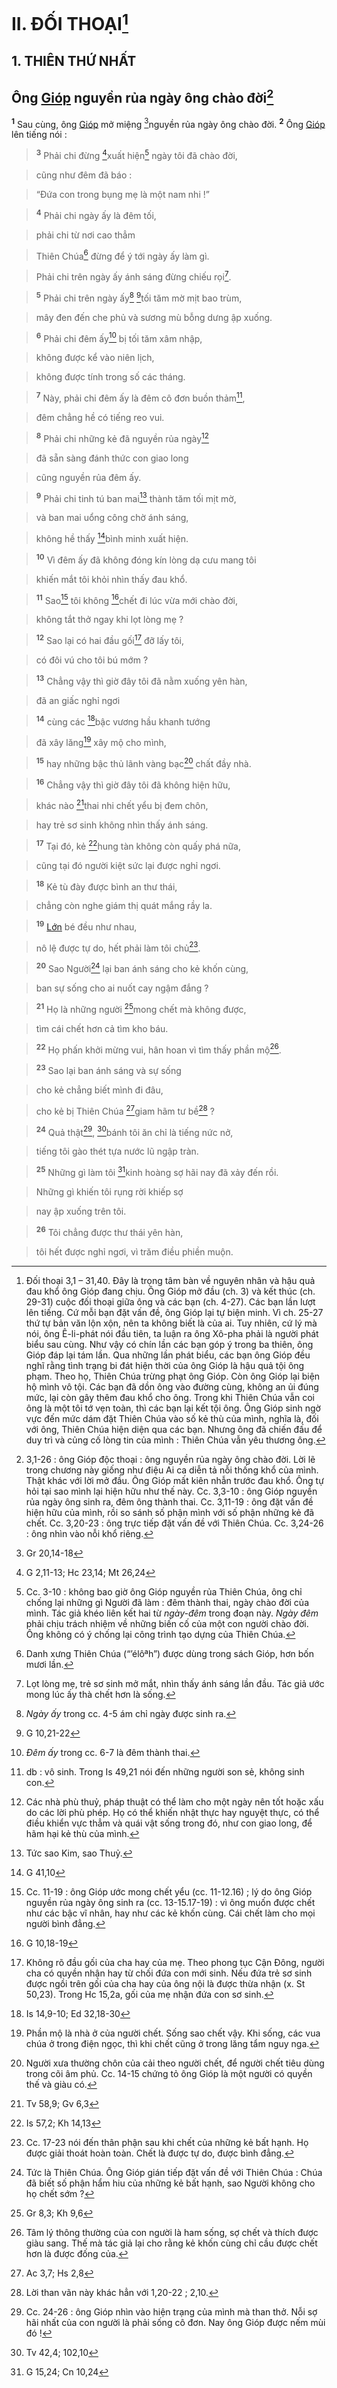 # II. ĐỐI THOẠI[^1-c51c3361-018b-437b-9b21-5dd33f6da7a8]

## 1. THIÊN THỨ NHẤT

## Ông [Gióp]() nguyền rủa ngày ông chào đời[^2-c51c3361-018b-437b-9b21-5dd33f6da7a8]
<sup><b>1</b></sup> Sau cùng, ông [Gióp]() mở miệng [^1@-c51c3361-018b-437b-9b21-5dd33f6da7a8]nguyền rủa ngày ông chào đời. <sup><b>2</b></sup> Ông [Gióp]() lên tiếng nói :


> <sup><b>3</b></sup> Phải chi đừng [^2@-c51c3361-018b-437b-9b21-5dd33f6da7a8]xuất hiện[^3-c51c3361-018b-437b-9b21-5dd33f6da7a8] ngày tôi đã chào đời,
>


> cũng như đêm đã báo :
>


> “Đứa con trong bụng mẹ là một nam nhi !”
>


> <sup><b>4</b></sup> Phải chi ngày ấy là đêm tối,
>


> phải chi từ nơi cao thẳm
>


> Thiên Chúa[^4-c51c3361-018b-437b-9b21-5dd33f6da7a8] đừng để ý tới ngày ấy làm gì.
>


> Phải chi trên ngày ấy ánh sáng đừng chiếu rọi[^5-c51c3361-018b-437b-9b21-5dd33f6da7a8].
>


> <sup><b>5</b></sup> Phải chi trên ngày ấy[^6-c51c3361-018b-437b-9b21-5dd33f6da7a8] [^3@-c51c3361-018b-437b-9b21-5dd33f6da7a8]tối tăm mờ mịt bao trùm,
>


> mây đen đến che phủ và sương mù bỗng dưng ập xuống.
>


> <sup><b>6</b></sup> Phải chi đêm ấy[^7-c51c3361-018b-437b-9b21-5dd33f6da7a8] bị tối tăm xâm nhập,
>


> không được kể vào niên lịch,
>


> không được tính trong số các tháng.
>


> <sup><b>7</b></sup> Này, phải chi đêm ấy là đêm cô đơn buồn thảm[^8-c51c3361-018b-437b-9b21-5dd33f6da7a8],
>


> đêm chẳng hề có tiếng reo vui.
>


> <sup><b>8</b></sup> Phải chi những kẻ đã nguyền rủa ngày[^9-c51c3361-018b-437b-9b21-5dd33f6da7a8]
>


> đã sẵn sàng đánh thức con giao long
>


> cũng nguyền rủa đêm ấy.
>


> <sup><b>9</b></sup> Phải chi tinh tú ban mai[^10-c51c3361-018b-437b-9b21-5dd33f6da7a8] thành tăm tối mịt mờ,
>


> và ban mai uổng công chờ ánh sáng,
>


> không hề thấy [^4@-c51c3361-018b-437b-9b21-5dd33f6da7a8]bình minh xuất hiện.
>


> <sup><b>10</b></sup> Vì đêm ấy đã không đóng kín lòng dạ cưu mang tôi
>


> khiến mắt tôi khỏi nhìn thấy đau khổ.
>


> <sup><b>11</b></sup> Sao[^11-c51c3361-018b-437b-9b21-5dd33f6da7a8] tôi không [^5@-c51c3361-018b-437b-9b21-5dd33f6da7a8]chết đi lúc vừa mới chào đời,
>


> không tắt thở ngay khi lọt lòng mẹ ?
>


> <sup><b>12</b></sup> Sao lại có hai đầu gối[^12-c51c3361-018b-437b-9b21-5dd33f6da7a8] đỡ lấy tôi,
>


> có đôi vú cho tôi bú mớm ?
>


> <sup><b>13</b></sup> Chẳng vậy thì giờ đây tôi đã nằm xuống yên hàn,
>


> đã an giấc nghỉ ngơi
>


> <sup><b>14</b></sup> cùng các [^6@-c51c3361-018b-437b-9b21-5dd33f6da7a8]bậc vương hầu khanh tướng
>


> đã xây lăng[^13-c51c3361-018b-437b-9b21-5dd33f6da7a8] xây mộ cho mình,
>


> <sup><b>15</b></sup> hay những bậc thủ lãnh vàng bạc[^14-c51c3361-018b-437b-9b21-5dd33f6da7a8] chất đầy nhà.
>


> <sup><b>16</b></sup> Chẳng vậy thì giờ đây tôi đã không hiện hữu,
>


> khác nào [^7@-c51c3361-018b-437b-9b21-5dd33f6da7a8]thai nhi chết yểu bị đem chôn,
>


> hay trẻ sơ sinh không nhìn thấy ánh sáng.
>


> <sup><b>17</b></sup> Tại đó, kẻ [^8@-c51c3361-018b-437b-9b21-5dd33f6da7a8]hung tàn không còn quấy phá nữa,
>


> cũng tại đó người kiệt sức lại được nghỉ ngơi.
>


> <sup><b>18</b></sup> Kẻ tù đày được bình an thư thái,
>


> chẳng còn nghe giám thị quát mắng rầy la.
>


> <sup><b>19</b></sup> [Lớn]() bé đều như nhau,
>


> nô lệ được tự do, hết phải làm tôi chủ[^15-c51c3361-018b-437b-9b21-5dd33f6da7a8].
>


> <sup><b>20</b></sup> Sao Người[^16-c51c3361-018b-437b-9b21-5dd33f6da7a8] lại ban ánh sáng cho kẻ khốn cùng,
>


> ban sự sống cho ai nuốt cay ngậm đắng ?
>


> <sup><b>21</b></sup> Họ là những người [^9@-c51c3361-018b-437b-9b21-5dd33f6da7a8]mong chết mà không được,
>


> tìm cái chết hơn cả tìm kho báu.
>


> <sup><b>22</b></sup> Họ phấn khởi mừng vui, hân hoan vì tìm thấy phần mộ[^17-c51c3361-018b-437b-9b21-5dd33f6da7a8].
>


> <sup><b>23</b></sup> Sao lại ban ánh sáng và sự sống
>


> cho kẻ chẳng biết mình đi đâu,
>


> cho kẻ bị Thiên Chúa [^10@-c51c3361-018b-437b-9b21-5dd33f6da7a8]giam hãm tư bề[^18-c51c3361-018b-437b-9b21-5dd33f6da7a8] ?
>


> <sup><b>24</b></sup> Quả thật[^19-c51c3361-018b-437b-9b21-5dd33f6da7a8], [^11@-c51c3361-018b-437b-9b21-5dd33f6da7a8]bánh tôi ăn chỉ là tiếng nức nở,
>


> tiếng tôi gào thét tựa nước lũ ngập tràn.
>


> <sup><b>25</b></sup> Những gì làm tôi [^12@-c51c3361-018b-437b-9b21-5dd33f6da7a8]kinh hoàng sợ hãi nay đã xảy đến rồi.
>


> Những gì khiến tôi rụng rời khiếp sợ
>


> nay ập xuống trên tôi.
>


> <sup><b>26</b></sup> Tôi chẳng được thư thái yên hàn,
>


> tôi hết được nghỉ ngơi, vì trăm điều phiền muộn.
>

[^1-c51c3361-018b-437b-9b21-5dd33f6da7a8]: Đối thoại 3,1 – 31,40. Đây là trọng tâm bàn về nguyên nhân và hậu quả đau khổ ông Gióp đang chịu. Ông Gióp mở đầu (ch. 3) và kết thúc (ch. 29-31) cuộc đối thoại giữa ông và các bạn (ch. 4-27). Các bạn lần lượt lên tiếng. Cứ mỗi bạn đặt vấn đề, ông Gióp lại tự biện minh. Vì ch. 25-27 thứ tự bản văn lộn xộn, nên ta không biết là của ai. Tuy nhiên, cứ lý mà nói, ông Ê-li-phát nói đầu tiên, ta luận ra ông Xô-pha phải là người phát biểu sau cùng. Như vậy có chín lần các bạn góp ý trong ba thiên, ông Gióp đáp lại tám lần. Qua những lần phát biểu, các bạn ông Gióp đều nghĩ rằng tình trạng bi đát hiện thời của ông Gióp là hậu quả tội ông phạm. Theo họ, Thiên Chúa trừng phạt ông Gióp. Còn ông Gióp lại biện hộ mình vô tội. Các bạn đã dồn ông vào đường cùng, không an ủi đúng mức, lại còn gây thêm đau khổ cho ông. Trong khi Thiên Chúa vẫn coi ông là một tôi tớ vẹn toàn, thì các bạn lại kết tội ông. Ông Gióp sinh ngờ vực đến mức dám đặt Thiên Chúa vào số kẻ thù của mình, nghĩa là, đối với ông, Thiên Chúa hiện diện qua các bạn. Nhưng ông đã chiến đấu để duy trì và củng cố lòng tin của mình : Thiên Chúa vẫn yêu thương ông.
[^2-c51c3361-018b-437b-9b21-5dd33f6da7a8]: 3,1-26 : ông Gióp độc thoại : ông nguyền rủa ngày ông chào đời. Lời lẽ trong chương này giống như điệu Ai ca diễn tả nỗi thống khổ của mình. Thật khác với lời mở đầu. Ông Gióp mất kiên nhẫn trước đau khổ. Ông tự hỏi tại sao mình lại hiện hữu như thế này. Cc. 3,3-10 : ông Gióp nguyền rủa ngày ông sinh ra, đêm ông thành thai. Cc. 3,11-19 : ông đặt vấn đề hiện hữu của mình, rồi so sánh số phận mình với số phận những kẻ đã chết. Cc. 3,20-23 : ông trực tiếp đặt vấn đề với Thiên Chúa. Cc. 3,24-26 : ông nhìn vào nỗi khổ riêng.
[^3-c51c3361-018b-437b-9b21-5dd33f6da7a8]: Cc. 3-10 : không bao giờ ông Gióp nguyền rủa Thiên Chúa, ông chỉ chống lại những gì Người đã làm : đêm thành thai, ngày chào đời của mình. Tác giả khéo liên kết hai từ *ngày-đêm* trong đoạn này. *Ngày đêm* phải chịu trách nhiệm về những biến cố của một con người chào đời. Ông không có ý chống lại công trình tạo dựng của Thiên Chúa.
[^4-c51c3361-018b-437b-9b21-5dd33f6da7a8]: Danh xưng Thiên Chúa (“’élôªh”) được dùng trong sách Gióp, hơn bốn mươi lần.
[^5-c51c3361-018b-437b-9b21-5dd33f6da7a8]: Lọt lòng mẹ, trẻ sơ sinh mở mắt, nhìn thấy ánh sáng lần đầu. Tác giả ước mong lúc ấy thà chết hơn là sống.
[^6-c51c3361-018b-437b-9b21-5dd33f6da7a8]: *Ngày ấy* trong cc. 4-5 ám chỉ ngày được sinh ra.
[^7-c51c3361-018b-437b-9b21-5dd33f6da7a8]: *Đêm ấy* trong cc. 6-7 là đêm thành thai.
[^8-c51c3361-018b-437b-9b21-5dd33f6da7a8]: db : vô sinh. Trong Is 49,21 nói đến những người son sẻ, không sinh con.
[^9-c51c3361-018b-437b-9b21-5dd33f6da7a8]: Các nhà phù thuỷ, pháp thuật có thể làm cho một ngày nên tốt hoặc xấu do các lời phù phép. Họ có thể khiến nhật thực hay nguyệt thực, có thể điều khiển vực thẳm và quái vật sống trong đó, như con giao long, để hãm hại kẻ thù của mình.
[^10-c51c3361-018b-437b-9b21-5dd33f6da7a8]: Tức sao Kim, sao Thuỷ.
[^11-c51c3361-018b-437b-9b21-5dd33f6da7a8]: Cc. 11-19 : ông Gióp ước mong chết yểu (cc. 11-12.16) ; lý do ông Gióp nguyền rủa ngày ông sinh ra (cc. 13-15.17-19) : vì ông muốn được chết như các bậc vĩ nhân, hay như các kẻ khốn cùng. Cái chết làm cho mọi người bình đẳng.
[^12-c51c3361-018b-437b-9b21-5dd33f6da7a8]: Không rõ đầu gối của cha hay của mẹ. Theo phong tục Cận Đông, người cha có quyền nhận hay từ chối đứa con mới sinh. Nếu đứa trẻ sơ sinh được ngồi trên gối của cha hay của ông nội là được thừa nhận (x. St 50,23). Trong Hc 15,2a, gối của mẹ nhận đứa con sơ sinh.
[^13-c51c3361-018b-437b-9b21-5dd33f6da7a8]: Phần mộ là nhà ở của người chết. Sống sao chết vậy. Khi sống, các vua chúa ở trong điện ngọc, thì khi chết cũng ở trong lăng tẩm nguy nga.
[^14-c51c3361-018b-437b-9b21-5dd33f6da7a8]: Người xưa thường chôn của cải theo người chết, để người chết tiêu dùng trong cõi âm phủ. Cc. 14-15 chứng tỏ ông Gióp là một người có quyền thế và giàu có.
[^15-c51c3361-018b-437b-9b21-5dd33f6da7a8]: Cc. 17-23 nói đến thân phận sau khi chết của những kẻ bất hạnh. Họ được giải thoát hoàn toàn. Chết là được tự do, được bình đẳng.
[^16-c51c3361-018b-437b-9b21-5dd33f6da7a8]: Tức là Thiên Chúa. Ông Gióp gián tiếp đặt vấn đề với Thiên Chúa : Chúa đã biết số phận hẩm hiu của những kẻ bất hạnh, sao Người không cho họ chết sớm ?
[^17-c51c3361-018b-437b-9b21-5dd33f6da7a8]: Tâm lý thông thường của con người là ham sống, sợ chết và thích được giàu sang. Thế mà tác giả lại cho rằng kẻ khốn cùng chỉ cầu được chết hơn là được đống của.
[^18-c51c3361-018b-437b-9b21-5dd33f6da7a8]: Lời than vãn này khác hẳn với 1,20-22 ; 2,10.
[^19-c51c3361-018b-437b-9b21-5dd33f6da7a8]: Cc. 24-26 : ông Gióp nhìn vào hiện trạng của mình mà than thở. Nỗi sợ hãi nhất của con người là phải sống cô đơn. Nay ông Gióp được nếm mùi đó !
[^1@-c51c3361-018b-437b-9b21-5dd33f6da7a8]: Gr 20,14-18
[^2@-c51c3361-018b-437b-9b21-5dd33f6da7a8]: G 2,11-13; Hc 23,14; Mt 26,24
[^3@-c51c3361-018b-437b-9b21-5dd33f6da7a8]: G 10,21-22
[^4@-c51c3361-018b-437b-9b21-5dd33f6da7a8]: G 41,10
[^5@-c51c3361-018b-437b-9b21-5dd33f6da7a8]: G 10,18-19
[^6@-c51c3361-018b-437b-9b21-5dd33f6da7a8]: Is 14,9-10; Ed 32,18-30
[^7@-c51c3361-018b-437b-9b21-5dd33f6da7a8]: Tv 58,9; Gv 6,3
[^8@-c51c3361-018b-437b-9b21-5dd33f6da7a8]: Is 57,2; Kh 14,13
[^9@-c51c3361-018b-437b-9b21-5dd33f6da7a8]: Gr 8,3; Kh 9,6
[^10@-c51c3361-018b-437b-9b21-5dd33f6da7a8]: Ac 3,7; Hs 2,8
[^11@-c51c3361-018b-437b-9b21-5dd33f6da7a8]: Tv 42,4; 102,10
[^12@-c51c3361-018b-437b-9b21-5dd33f6da7a8]: G 15,24; Cn 10,24